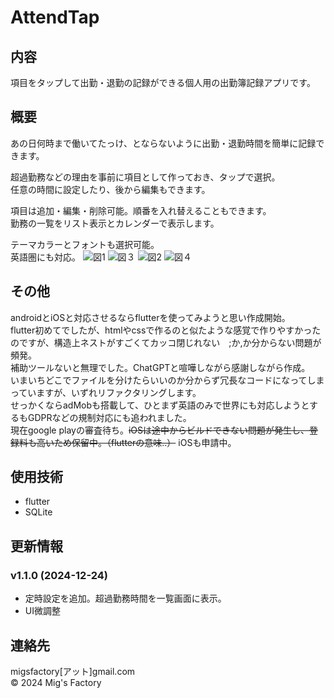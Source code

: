 # AttendTap
## 内容
項目をタップして出勤・退勤の記録ができる個人用の出勤簿記録アプリです。

## 概要
あの日何時まで働いてたっけ、とならないように出勤・退勤時間を簡単に記録できます。

超過勤務などの理由を事前に項目として作っておき、タップで選択。  
任意の時間に設定したり、後から編集もできます。

項目は追加・編集・削除可能。順番を入れ替えることもできます。  
勤務の一覧をリスト表示とカレンダーで表示します。

テーマカラーとフォントも選択可能。  
英語圏にも対応。
![図1](https://github.com/user-attachments/assets/d2082487-5c2e-4469-a722-e468b77d532f)
![図３](https://github.com/user-attachments/assets/0076bcbc-22c9-46e7-b6b1-038711f374b8)
![図2](https://github.com/user-attachments/assets/f8627142-1237-4e1e-baf2-9eef71799653)
![図４](https://github.com/user-attachments/assets/a36ce972-a074-4772-b616-019e7d99232e)


## その他
androidとiOSと対応させるならflutterを使ってみようと思い作成開始。  
flutter初めてでしたが、htmlやcssで作るのと似たような感覚で作りやすかったのですが、構造上ネストがすごくてカッコ閉じれない　;か,か分からない問題が頻発。  
補助ツールないと無理でした。ChatGPTと喧嘩しながら感謝しながら作成。  
いまいちどこでファイルを分けたらいいのか分からず冗長なコードになってしまっていますが、いずれリファクタリングします。  
せっかくならadMobも搭載して、ひとまず英語のみで世界にも対応しようとするもGDPRなどの規制対応にも追われました。  
現在google playの審査待ち。~~iOSは途中からビルドできない問題が発生し、登録料も高いため保留中。（flutterの意味..）~~ iOSも申請中。

## 使用技術
- flutter  
- SQLite

## 更新情報
### v1.1.0 (2024-12-24)
- 定時設定を追加。超過勤務時間を一覧画面に表示。
- UI微調整

## 連絡先
migsfactory[アット]gmail.com  
&copy; 2024 Mig's Factory
